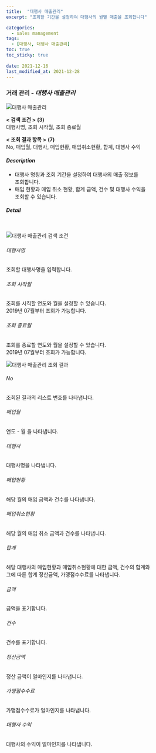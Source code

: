 ```yaml
---
title:  "대행사 매출관리"
excerpt: "조회할 기간을 설정하여 대행사의 월별 매출을 조회합니다"

categories:
  - sales management
tags:
  - [대행사, 대행사 매출관리]
toc: true
toc_sticky: true
 
date: 2021-12-16
last_modified_at: 2021-12-28
---
```

### 거래 관리 - *대행사 매출관리*
![대행사 매출관리](https://user-images.githubusercontent.com/95394003/146703041-4a56498f-44c4-435f-ab9c-29c450fb1c01.jpeg)

**< 검색 조건 >** **(3)**
<br>대행사명, 조회 시작월, 조회 종료월

**< 조회 결과 항목 >** **(7)**
<br>No, 매입월, 대행사, 매입현황, 매입취소현황, 합계, 대행사 수익

#### *Description*
- 대행사 명칭과 조회 기간을 설정하여 대행사의 매출 정보를<br>조회합니다.
- 매입 현황과 매입 취소 현황, 합계 금액, 건수 및 대행사 수익을<br>조회할 수 있습니다.

#### *Detail*
<br>

![대행사 매출관리 검색 조건](https://user-images.githubusercontent.com/95394003/146703036-03eff746-0ba8-4a41-9bc7-7819d837f543.jpeg)
###### 대행사명
조회할 대행사명을 입력합니다.

###### 조회 시작월
조회를 시직할 연도와 월을 설정할 수 있습니다.<br>2019년 07월부터 조회가 가능합니다.

###### 조회 종료월
조회를 종료할 연도와 월을 설정할 수 있습니다.<br>2019년 07월부터 조회가 가능합니다.
<br>

![대행사 매출관리 조회 결과](https://user-images.githubusercontent.com/95394003/146703062-80659808-c73a-4ec1-abe2-89e2ca2ba3fd.jpeg)
###### No
조회된 결과의 리스트 번호를 나타냅니다.

###### 매입월
연도 - 월 을 나타냅니다.

###### 대행사
대행사명을 나타냅니다.

###### 매입현황
해당 월의 매입 금액과 건수를 나타냅니다.

###### 매입취소현황
해당 월의 매입 취소 금액과 건수를 나타냅니다.

###### 합계
해당 대행사의 매입현황과 매입취소현황에 대한 금액, 건수의 합계와<br>그에 따른 합계 정산금액, 가맹점수수료를 나타냅니다.

###### 금액
금액을 표기합니다.

###### 건수
건수를 표기합니다.

###### 정산금액
정산 금액이 얼마인지를 나타냅니다.

###### 가맹점수수료
가맹점수수료가 얼마인지를 나타냅니다.

###### 대행사 수익
대행사의 수익이 얼마인지를 나타냅니다.